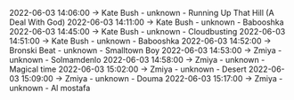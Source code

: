 2022-06-03 14:06:00 -> Kate Bush - unknown - Running Up That Hill (A Deal With God)
2022-06-03 14:11:00 -> Kate Bush - unknown - Babooshka
2022-06-03 14:45:00 -> Kate Bush - unknown - Cloudbusting
2022-06-03 14:51:00 -> Kate Bush - unknown - Babooshka
2022-06-03 14:52:00 -> Bronski Beat - unknown - Smalltown Boy
2022-06-03 14:53:00 -> Zmiya - unknown - Solmamdenlo
2022-06-03 14:58:00 -> Zmiya - unknown - Magical time
2022-06-03 15:02:00 -> Zmiya - unknown - Desert
2022-06-03 15:09:00 -> Zmiya - unknown - Douma
2022-06-03 15:17:00 -> Zmiya - unknown - Al mostafa
